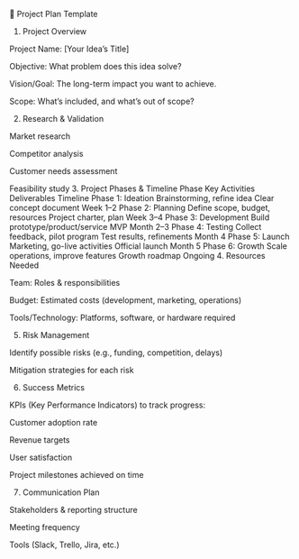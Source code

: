 📌 Project Plan Template
1. Project Overview

Project Name: [Your Idea’s Title]

Objective: What problem does this idea solve?

Vision/Goal: The long-term impact you want to achieve.

Scope: What’s included, and what’s out of scope?

2. Research & Validation

Market research

Competitor analysis

Customer needs assessment

Feasibility study
3. Project Phases & Timeline
Phase	Key Activities	Deliverables	Timeline
Phase 1: Ideation	Brainstorming, refine idea	Clear concept document	Week 1–2
Phase 2: Planning	Define scope, budget, resources	Project charter, plan	Week 3–4
Phase 3: Development	Build prototype/product/service	MVP	Month 2–3
Phase 4: Testing	Collect feedback, pilot program	Test results, refinements	Month 4
Phase 5: Launch	Marketing, go-live activities	Official launch	Month 5
Phase 6: Growth	Scale operations, improve features	Growth roadmap	Ongoing
4. Resources Needed

Team: Roles & responsibilities

Budget: Estimated costs (development, marketing, operations)

Tools/Technology: Platforms, software, or hardware required

5. Risk Management

Identify possible risks (e.g., funding, competition, delays)

Mitigation strategies for each risk

6. Success Metrics

KPIs (Key Performance Indicators) to track progress:

Customer adoption rate

Revenue targets

User satisfaction

Project milestones achieved on time

7. Communication Plan

Stakeholders & reporting structure

Meeting frequency

Tools (Slack, Trello, Jira, etc.)
